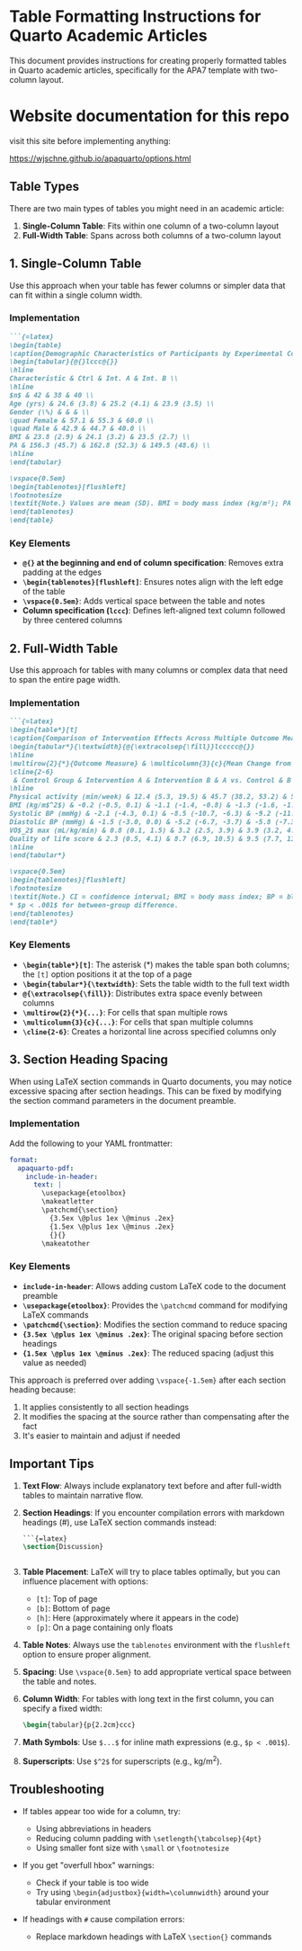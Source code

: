 # Table Formatting Instructions for Quarto Academic Articles

This document provides instructions for creating properly formatted tables in Quarto academic articles, specifically for the APA7 template with two-column layout.

# Website documentation for this repo

visit this site before implementing anything:

https://wjschne.github.io/apaquarto/options.html

## Table Types

There are two main types of tables you might need in an academic article:

1. **Single-Column Table**: Fits within one column of a two-column layout
2. **Full-Width Table**: Spans across both columns of a two-column layout

## 1. Single-Column Table

Use this approach when your table has fewer columns or simpler data that can fit within a single column width.

### Implementation

```markdown
```{=latex}
\begin{table}
\caption{Demographic Characteristics of Participants by Experimental Condition}
\begin{tabular}{@{}lccc@{}}
\hline
Characteristic & Ctrl & Int. A & Int. B \\
\hline
$n$ & 42 & 38 & 40 \\
Age (yrs) & 24.6 (3.8) & 25.2 (4.1) & 23.9 (3.5) \\
Gender (\%) & & & \\
\quad Female & 57.1 & 55.3 & 60.0 \\
\quad Male & 42.9 & 44.7 & 40.0 \\
BMI & 23.8 (2.9) & 24.1 (3.2) & 23.5 (2.7) \\
PA & 156.3 (45.7) & 162.8 (52.3) & 149.5 (48.6) \\
\hline
\end{tabular}

\vspace{0.5em}
\begin{tablenotes}[flushleft]
\footnotesize
\textit{Note.} Values are mean (SD). BMI = body mass index (kg/m²); PA = physical activity (min/week); Ctrl = Control; Int. = Intervention.
\end{tablenotes}
\end{table}
```

### Key Elements

- **`@{}` at the beginning and end of column specification**: Removes extra padding at the edges
- **`\begin{tablenotes}[flushleft]`**: Ensures notes align with the left edge of the table
- **`\vspace{0.5em}`**: Adds vertical space between the table and notes
- **Column specification (`lccc`)**: Defines left-aligned text column followed by three centered columns

## 2. Full-Width Table

Use this approach for tables with many columns or complex data that need to span the entire page width.

### Implementation

```markdown
```{=latex}
\begin{table*}[t]
\caption{Comparison of Intervention Effects Across Multiple Outcome Measures}
\begin{tabular*}{\textwidth}{@{\extracolsep{\fill}}lccccc@{}}
\hline
\multirow{2}{*}{Outcome Measure} & \multicolumn{3}{c}{Mean Change from Baseline (95\% CI)} & \multicolumn{2}{c}{Between-Group Differences} \\
\cline{2-6}
 & Control Group & Intervention A & Intervention B & A vs. Control & B vs. Control \\
\hline
Physical activity (min/week) & 12.4 (5.3, 19.5) & 45.7 (38.2, 53.2) & 52.3 (44.1, 60.5) & 33.3* & 39.9* \\
BMI (kg/m$^2$) & -0.2 (-0.5, 0.1) & -1.1 (-1.4, -0.8) & -1.3 (-1.6, -1.0) & -0.9* & -1.1* \\
Systolic BP (mmHg) & -2.1 (-4.3, 0.1) & -8.5 (-10.7, -6.3) & -9.2 (-11.5, -6.9) & -6.4* & -7.1* \\
Diastolic BP (mmHg) & -1.5 (-3.0, 0.0) & -5.2 (-6.7, -3.7) & -5.8 (-7.3, -4.3) & -3.7* & -4.3* \\
VO$_2$ max (mL/kg/min) & 0.8 (0.1, 1.5) & 3.2 (2.5, 3.9) & 3.9 (3.2, 4.6) & 2.4* & 3.1* \\
Quality of life score & 2.3 (0.5, 4.1) & 8.7 (6.9, 10.5) & 9.5 (7.7, 11.3) & 6.4* & 7.2* \\
\hline
\end{tabular*}

\vspace{0.5em}
\begin{tablenotes}[flushleft]
\footnotesize
\textit{Note.} CI = confidence interval; BMI = body mass index; BP = blood pressure; VO$_2$ max = maximal oxygen consumption. \\
* $p < .001$ for between-group difference.
\end{tablenotes}
\end{table*}
```

### Key Elements

- **`\begin{table*}[t]`**: The asterisk (*) makes the table span both columns; the `[t]` option positions it at the top of a page
- **`\begin{tabular*}{\textwidth}`**: Sets the table width to the full text width
- **`@{\extracolsep{\fill}}`**: Distributes extra space evenly between columns
- **`\multirow{2}{*}{...}`**: For cells that span multiple rows
- **`\multicolumn{3}{c}{...}`**: For cells that span multiple columns
- **`\cline{2-6}`**: Creates a horizontal line across specified columns only

## 3. Section Heading Spacing

When using LaTeX section commands in Quarto documents, you may notice excessive spacing after section headings. This can be fixed by modifying the section command parameters in the document preamble.

### Implementation

Add the following to your YAML frontmatter:

```yaml
format:
  apaquarto-pdf:
    include-in-header: 
      text: |
        \usepackage{etoolbox}
        \makeatletter
        \patchcmd{\section}
          {3.5ex \@plus 1ex \@minus .2ex}
          {1.5ex \@plus 1ex \@minus .2ex}
          {}{}
        \makeatother
```

### Key Elements

- **`include-in-header`**: Allows adding custom LaTeX code to the document preamble
- **`\usepackage{etoolbox}`**: Provides the `\patchcmd` command for modifying LaTeX commands
- **`\patchcmd{\section}`**: Modifies the section command to reduce spacing
- **`{3.5ex \@plus 1ex \@minus .2ex}`**: The original spacing before section headings
- **`{1.5ex \@plus 1ex \@minus .2ex}`**: The reduced spacing (adjust this value as needed)

This approach is preferred over adding `\vspace{-1.5em}` after each section heading because:

1. It applies consistently to all section headings
2. It modifies the spacing at the source rather than compensating after the fact
3. It's easier to maintain and adjust if needed

## Important Tips

1. **Text Flow**: Always include explanatory text before and after full-width tables to maintain narrative flow.

2. **Section Headings**: If you encounter compilation errors with markdown headings (#), use LaTeX section commands instead:
   ```latex
   ```{=latex}
   \section{Discussion}
   ```
   ```

3. **Table Placement**: LaTeX will try to place tables optimally, but you can influence placement with options:
   - `[t]`: Top of page
   - `[b]`: Bottom of page
   - `[h]`: Here (approximately where it appears in the code)
   - `[p]`: On a page containing only floats

4. **Table Notes**: Always use the `tablenotes` environment with the `flushleft` option to ensure proper alignment.

5. **Spacing**: Use `\vspace{0.5em}` to add appropriate vertical space between the table and notes.

6. **Column Width**: For tables with long text in the first column, you can specify a fixed width:
   ```latex
   \begin{tabular}{p{2.2cm}ccc}
   ```

7. **Math Symbols**: Use `$...$` for inline math expressions (e.g., `$p < .001$`).

8. **Superscripts**: Use `$^2$` for superscripts (e.g., kg/m$^2$).

## Troubleshooting

- If tables appear too wide for a column, try:
  - Using abbreviations in headers
  - Reducing column padding with `\setlength{\tabcolsep}{4pt}`
  - Using smaller font size with `\small` or `\footnotesize`

- If you get "overfull hbox" warnings:
  - Check if your table is too wide
  - Try using `\begin{adjustbox}{width=\columnwidth}` around your tabular environment

- If headings with `#` cause compilation errors:
  - Replace markdown headings with LaTeX `\section{}` commands
